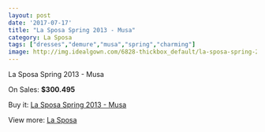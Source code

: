 ```yaml
---
layout: post
date: '2017-07-17'
title: "La Sposa Spring 2013 - Musa"
category: La Sposa
tags: ["dresses","demure","musa","spring","charming"]
image: http://img.idealgown.com/6828-thickbox_default/la-sposa-spring-2013-musa.jpg
---
```

La Sposa Spring 2013 - Musa

On Sales: **$300.495**
<a href="https://www.idealgown.com/en/la-sposa/2928-la-sposa-spring-2013-musa.html"><amp-img layout="responsive" width="600" height="600" src="//img.idealgown.com/6828-thickbox_default/la-sposa-spring-2013-musa.jpg" alt="La Sposa Spring 2013 - Musa 0" /></a>
<a href="https://www.idealgown.com/en/la-sposa/2928-la-sposa-spring-2013-musa.html"><amp-img layout="responsive" width="600" height="600" src="//img.idealgown.com/6830-thickbox_default/la-sposa-spring-2013-musa.jpg" alt="La Sposa Spring 2013 - Musa 1" /></a>
<a href="https://www.idealgown.com/en/la-sposa/2928-la-sposa-spring-2013-musa.html"><amp-img layout="responsive" width="600" height="600" src="//img.idealgown.com/6829-thickbox_default/la-sposa-spring-2013-musa.jpg" alt="La Sposa Spring 2013 - Musa 2" /></a>

Buy it: [La Sposa Spring 2013 - Musa](https://www.idealgown.com/en/la-sposa/2928-la-sposa-spring-2013-musa.html "La Sposa Spring 2013 - Musa")

View more: [La Sposa](https://www.idealgown.com/en/35-la-sposa "La Sposa")